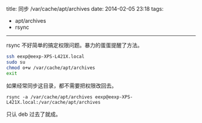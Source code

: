title: 同步 /var/cache/apt/archives
date: 2014-02-05 23:18
tags:
- apt/archives
- rsync 
---
rsync 不好简单的搞定权限问题。暴力的蛋蛋提醒了方法。
``` bash
ssh eexp@eexp-XPS-L421X.local
sudo su
chmod o+w /var/cache/apt/archives
exit
```
如果经常同步这目录，都不需要把权限改回去。
```
rsync -a /var/cache/apt/archives eexp@eexp-XPS-L421X.local:/var/cache/apt/archives
```
只认 deb 过去了就成。
